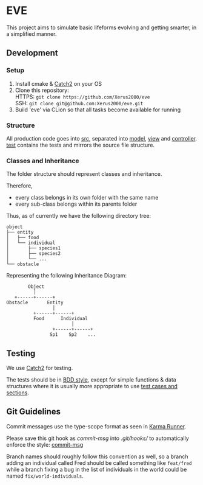 # EVE

This project aims to simulate basic lifeforms evolving and getting smarter, in a simplified manner.

## Development

### Setup

1. Install cmake & [Catch2](https://github.com/catchorg/Catch2) on your OS
2. Clone this repository:  
   HTTPS: ```git clone https://github.com/Xerus2000/eve```  
   SSH: ```git clone git@github.com:Xerus2000/eve.git```
3. Build 'eve' via CLion so that all tasks become available for running

### Structure

All production code goes into [src](src), separated into [model](src/model), [view](src/view) and [controller](src/controller).  
[test](test) contains the tests and mirrors the source file structure.

### Classes and Inheritance

The folder structure should represent classes and inheritance.

Therefore,

- every class belongs in its own folder with the same name
- every sub-class belongs within its parents folder

Thus, as of currently we have the following directory tree:

    object
    ├── entity
    │   ├── food
    │   └── individual
    │       ├── species1
    │       ├── species2
    │       └── ...
    └── obstacle

Representing the following Inheritance Diagram:

            Object
              │
       +------+------+
    Obstacle       Entity
                     │
              +------+------+
              Food      Individual
                            │
                     +------+------+
                    Sp1    Sp2    ...

## Testing

We use [Catch2](https://github.com/catchorg/Catch2) for testing.

The tests should be in [BDD style](https://github.com/catchorg/Catch2/blob/master/docs/tutorial.md#bdd-style), except for simple functions & data structures where it is usually more appropriate to use [test cases and sections](https://github.com/catchorg/Catch2/blob/master/docs/tutorial.md#test-cases-and-sections).

## Git Guidelines

Commit messages use the type-scope format as seen in [Karma Runner](http://karma-runner.github.io/4.0/dev/git-commit-msg.html).

Please save this git hook as *commit-msg* into *.git/hooks/* to automatically enforce the style: [commit-msg](https://www.notion.so/65a89aab035d4315bca4f2c68647fb45#4f25ab81102444bcbaba77e945712add)

Branch names should roughly follow this convention as well, so a branch adding an individual called Fred should be called something like `feat/fred` while a branch fixing a bug in the list of individuals in the world could be named `fix/world-individuals`.
